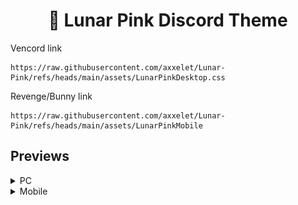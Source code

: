 <h1 align="center">🌸 Lunar Pink Discord Theme</h1

Vencord link
```
https://raw.githubusercontent.com/axxelet/Lunar-Pink/refs/heads/main/assets/LunarPinkDesktop.css
```
Revenge/Bunny link
```
https://raw.githubusercontent.com/axxelet/Lunar-Pink/refs/heads/main/assets/LunarPinkMobile
```

## Previews

<details>
  <br/>
  <summary>PC</summary>
  <img src="images/chat.png"/>
  <img src="images/settings.png"/>
</details>
<details>
  <br/>
  <summary>Mobile</summary>
  <img src = "images/mob.jpg" width="40%"/>
</details>
